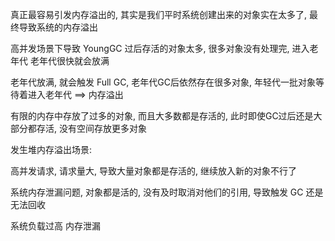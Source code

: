 真正最容易引发内存溢出的, 其实是我们平时系统创建出来的对象实在太多了, 最终导致系统的内存溢出

高并发场景下导致 YoungGC 过后存活的对象太多, 很多对象没有处理完, 进入老年代 老年代很快就会放满

老年代放满, 就会触发 Full GC, 老年代GC后依然存在很多对象, 年轻代一批对象等待着进入老年代 ==> 内存溢出



有限的内存中存放了过多的对象, 而且大多数都是存活的, 此时即使GC过后还是大部分都存活, 没有空间存放更多对象



发生堆内存溢出场景:

高并发请求, 请求量大, 导致大量对象都是存活的, 继续放入新的对象不行了

系统内存泄漏问题, 对象都是活的, 没有及时取消对他们的引用, 导致触发 GC 还是无法回收



系统负载过高  内存泄漏